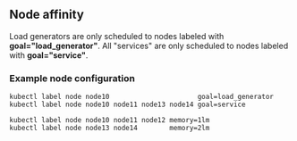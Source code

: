 ## Node affinity

Load generators are only scheduled to nodes labeled with **goal="load_generator"**.
All "services" are only scheduled to nodes labeled with **goal="service"**.

### Example node configuration

```
kubectl label node node10                      goal=load_generator
kubectl label node node10 node11 node13 node14 goal=service

kubectl label node node10 node11 node12 memory=1lm
kubectl label node node13 node14        memory=2lm
```



